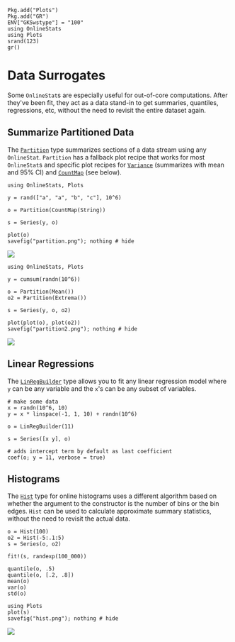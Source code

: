 ```@setup setup
Pkg.add("Plots")
Pkg.add("GR")
ENV["GKSwstype"] = "100"
using OnlineStats
using Plots
srand(123)
gr()
```

# Data Surrogates

Some `OnlineStat`s are especially useful for out-of-core computations.  After they've been fit, they act as a data stand-in to get summaries, quantiles, regressions, etc, without the need to revisit the entire dataset again.

## Summarize Partitioned Data

The [`Partition`](@ref) type summarizes sections of a data stream using any `OnlineStat`. 
`Partition` has a fallback plot recipe that works for most `OnlineStat`s and specific plot
recipes for [`Variance`](@ref) (summarizes with mean and 95% CI) and [`CountMap`](@ref) (see below).

```@example setup
using OnlineStats, Plots

y = rand(["a", "a", "b", "c"], 10^6)

o = Partition(CountMap(String))

s = Series(y, o)

plot(o)
savefig("partition.png"); nothing # hide
```

![](partition.png)

```@example setup
using OnlineStats, Plots

y = cumsum(randn(10^6))

o = Partition(Mean())
o2 = Partition(Extrema())

s = Series(y, o, o2)

plot(plot(o), plot(o2))
savefig("partition2.png"); nothing # hide
```

![](partition2.png)

## Linear Regressions

The [`LinRegBuilder`](@ref) type allows you to fit any linear regression model where `y`
can be any variable and the `x`'s can be any subset of variables.

```@example setup
# make some data
x = randn(10^6, 10)
y = x * linspace(-1, 1, 10) + randn(10^6)

o = LinRegBuilder(11)

s = Series([x y], o)

# adds intercept term by default as last coefficient
coef(o; y = 11, verbose = true)
```

## Histograms

The [`Hist`](@ref) type for online histograms uses a different algorithm based on whether
the argument to the constructor is the number of bins or the bin edges.  `Hist` can be used 
to calculate approximate summary statistics, without the need to revisit the actual data.

```@example setup
o = Hist(100)
o2 = Hist(-5:.1:5)
s = Series(o, o2)

fit!(s, randexp(100_000))

quantile(o, .5)
quantile(o, [.2, .8])
mean(o)
var(o)
std(o)

using Plots
plot(s)
savefig("hist.png"); nothing # hide
```

![](hist.png)

